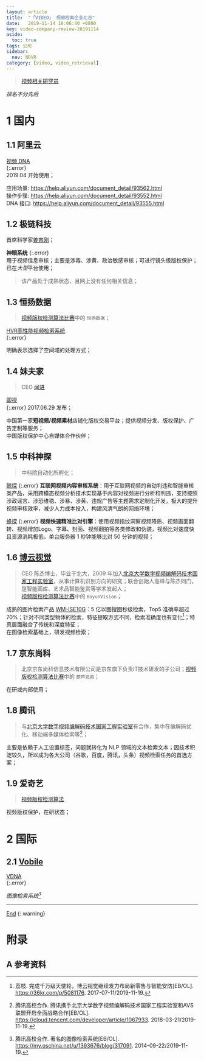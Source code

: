 ```yaml
---
layout: article
title:  "「VIDEO」 视频检索企业汇总"
date:   2019-11-14 18:06:40 +0800
key: video-company-review-20191114
aside:
  toc: true
tags: 公司
sidebar:
  nav: NDVR
category: [video, video_retrieval]
---
```

<span id='head'></span>  
>[视频相关研究员](/video/video_retrieval/2019/11/15/scientist.html)     


<!--more-->
*排名不分先后*  

# 1 国内
## 1.1 阿里云
[视频 DNA](https://ai.aliyun.com/vi/dna)    
{:.error}  
2019.04 开始使用；    

应用场景: <https://help.aliyun.com/document_detail/93562.html>     
操作步骤: <https://help.aliyun.com/document_detail/93552.html>     
DNA 接口: <https://help.aliyun.com/document_detail/93555.html>     

## 1.2 极链科技
首席科学家[姜育刚](/video/video_retrieval/2019/11/15/scientist.html#11-姜育刚)；   

**神眼系统**
{:.error}  
用于视频信息审核；主要是涉毒、涉黄、政治敏感审核；可进行镜头级版权保护；     
已在*大型*平台使用；     
>该产品处于成熟状态，且网上没有任何相关信息；      

## 1.3 恒扬数据
>[视频版权检测算法比赛](https://www.datafountain.cn/competitions/354)中的 `恒扬数据`；      

[HVR高性能视频检索系统](http://www.semptian.com/proinfo/155.html)     
{:.error}

明确表示选择了空间域的处理方式；    

## 1.4 妹夫家
>CEO [闻进](https://baike.baidu.com/item/%E5%A6%B9%E5%A4%AB%E5%AE%B6)    

[即视](http://www.geesee.com/)    
{:.error}
2017.06.29 发布；     

中国第一家**短视频/视频素材**店铺化版权交易平台；提供视频分发、版权保护、广告定制等服务；      
中国版权保护中心自媒体合作伙伴；    

## 1.5 中科神探
>中科院自动化所孵化；    

[鲸探](http://www.cas-st.com/product-whale.html)
{:.error}
**互联网视频内容审核系统**：用于互联网视频的自动判违和智能审核类产品，采用跨模态视频分析技术实现基于内容对视频进行分析和判违，支持按照涉政谣言、涉恐维稳、涉暴、涉黄、违规广告等主题需求定制化开发，极大的提升视频审核效率，减少人力成本投入，构建风清气朗的网络环境；      

[蜂探](http://www.cas-st.com/product-bee.html)
{:.error}
**视频快速精准比对引擎**：使用视频指纹洞察视频降质、视频画面翻转、视频增加Logo、字幕、封面、视频翻拍等各类修改和伪装，视频比对速度快且资源消耗极低，单台服务器 1 秒钟能够比对 50 分钟的视频；         

## 1.6 [博云视觉](http://www.boyunvision.com.cn/)
>CEO 陈杰博士，毕业于北大，2009 年加入[北京大学数字视频编解码技术国家工程实验室](/video/video_retrieval/2019/11/15/scientist.html#14NELVT)，从事计算机识别方向的研究；联合创始人高峰与陈杰同门，是智能画库、艺术品智能鉴赏等学术发起人；      
[视频版权检测算法比赛](https://www.datafountain.cn/competitions/354)中的 `BoyunVision`；      

成熟的图片检索产品 [WM-ISE10G](http://www.boyunvision.com.cn/mapsearch.html)：5 亿以图搜图秒级检索，Top5 准确率超过 70%；针对不同类型物体的检索，特征提取方式不同，检索准确度也有变化[^1]；特真层面融合了传统和深度特征；        
在图像检索基础上，研发视频检索；   

## 1.7 京东尚科
>北京京东尚科信息技术有限公司是京东旗下负责IT技术研发的子公司；[视频版权检测算法比赛](https://www.datafountain.cn/competitions/354)中的 `葫芦兄弟`；      

在研或内部使用；   

## 1.8 腾讯
>与[北京大学数字视频编解码技术国家工程实验室](/video/video_retrieval/2019/11/15/scientist.html#14NELVT)有合作，集中在编解码优化、移动端多媒体检索等[^2]；     

主要是依赖于人工设置标签，问题就转化为 NLP 领域的文本检索文本；因技术积淀较久，所以成为各大公司（谷歌，百度，腾讯，头条）视频检索任务的首选方案；

## 1.9 爱奇艺
>[视频版权检测算法](https://www.datafountain.cn/competitions/354)    

视频版权保护，在研状态；   


# 2 国际
## 2.1 [Vobile](http://www.vobilegroup.com/)     
[VDNA](http://www.vobilegroup.com/technology)    
{:.error}  

*图像检索系统[^3]*    

-------------------  
[End](#head)
{:.warning}  


# 附录


## A 参考资料
[^1]: 荔枝. 完成千万级天使轮，博云视觉继续发力布局新零售与智能安防[EB/OL]. <https://36kr.com/p/5081176>. 2017-07-11/2019-11-19.        
[^2]: 腾讯高校合作. 腾讯携手北京大学数字视频编解码技术国家工程实验室和AVS联盟开启全面战略合作[EB/OL]. <https://cloud.tencent.com/developer/article/1067933>. 2018-03-21/2019-11-19.        
[^3]: 腾讯高校合作. 著名的图像检索系统[EB/OL]. <https://my.oschina.net/u/1393676/blog/317091>. 2014-09-22/2019-11-19.        
